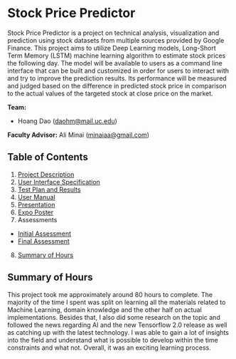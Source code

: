 # Stock Price Predictor
Stock Price Predictor is a project on technical analysis, visualization and prediction using stock datasets from multiple sources provided by Google Finance. This project aims to utilize Deep Learning models, Long-Short Term Memory (LSTM) machine learning algorithm to estimate stock prices the following day.
The model will be available to users as a command line interface that can be built and customized in order for users to interact with and try to improve the prediction results. Its performance will be measured and judged based on the difference in predicted stock price in comparison to the actual values of the targeted stock at close price on the market.

**Team:**
-   Hoang Dao ([daohm@mail.uc.edu](mailto:daohm@mail.uc.edu))

**Faculty Advisor:**  Ali Minai ([minaiaa@gmail.com](mailto:minaiaa@gmail.com))

## Table of Contents

1. [Project Description](https://github.com/stevenminhhoang/Senior-Design/blob/master/Documents/Project%20Description/Project-Description.md)
2. [User Interface Specification](https://github.com/stevenminhhoang/Senior-Design/blob/master/Documents/User%20Interface%20Specification/User_Interface_Specification.md)
3. [Test Plan and Results](https://github.com/stevenminhhoang/Senior-Design/blob/master/Documents/Test%20Plan%20and%20Results/Test%20Plan%20and%20Results.pdf)
4.  [User Manual](https://github.com/stevenminhhoang/Senior-Design/blob/master/Documents/User%20Manual/User_Manual.md)
5.  [Presentation](https://github.com/stevenminhhoang/Senior-Design/blob/master/Senior%20Design%20Presentation.pptx)
6.  [Expo Poster](https://github.com/stevenminhhoang/Senior-Design/blob/master/Hoang_Dao_Self_Assessment.pdf)
7.  Assessments
   - [Initial Assessment]()
   - [Final Assessment]()
8.  [Summary of Hours](https://github.com/stevenminhhoang/Senior-Design/blob/master/Hours.md)

## Summary of Hours

This project took me approximately around 80 hours to complete. The majority of the time I spent was split on learning all the materials related to Machine Learning, domain knowledge and the other half on actual implementations. Besides that, I also did some research on the topic and followed the news regarding AI and the new Tensorflow 2.0 release as well as catching up with the latest technology. I was able to gain a lot of insights into the field and understand what is possible to develop within the time constraints and what not. Overall, it was an exciting learning process.
